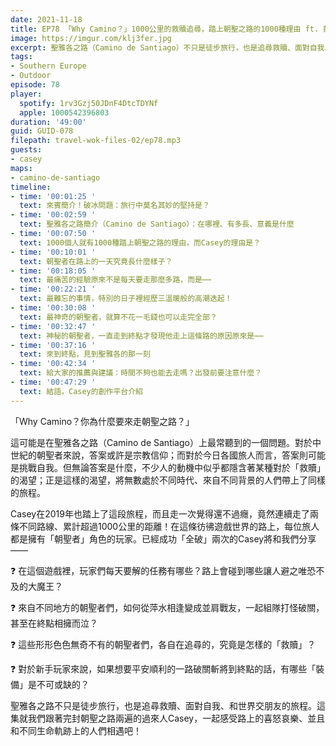 ```yaml
---
date: 2021-11-18
title: EP78 「Why Camino？」1000公里的救贖追尋，踏上朝聖之路的1000種理由 ft. 凱西女孩去旅行 Casey
image: https://imgur.com/klj3fer.jpg
excerpt: 聖雅各之路（Camino de Santiago）不只是徒步旅行，也是追尋救贖、面對自我、和世界交朋友的旅程。路上的朝聖者們究竟在追尋怎樣的救贖？朝聖者的一天長什麼樣子？路上碰到了哪些神奇的人？這集就我們跟著完封朝聖之路兩遍的過來人Casey，一起感受路上的喜怒哀樂、並且和不同生命軌跡上的人們相遇吧！
tags:
- Southern Europe
- Outdoor
episode: 78
player:
  spotify: 1rv3Gzj50JDnF4DtcTDYNf
  apple: 1000542396803
duration: '49:00'
guid: GUID-078
filepath: travel-wok-files-02/ep78.mp3
guests:
- casey
maps:
- camino-de-santiago
timeline:
- time: '00:01:25 '
  text: 來賓簡介！破冰問題：旅行中莫名其妙的堅持是？
- time: '00:02:59 '
  text: 聖雅各之路簡介（Camino de Santiago）：在哪裡、有多長、意義是什麼
- time: '00:07:50 '
  text: 1000個人就有1000種踏上朝聖之路的理由，而Casey的理由是？
- time: '00:10:01 '
  text: 朝聖者在路上的一天究竟長什麼樣子？
- time: '00:18:05 '
  text: 最痛苦的經驗原來不是每天要走那麼多路，而是⋯⋯
- time: '00:22:21 '
  text: 最難忘的事情，特別的日子裡經歷三溫暖般的高潮迭起！
- time: '00:30:08 '
  text: 最神奇的朝聖者，就算不花一毛錢也可以走完全部？
- time: '00:32:47 '
  text: 神秘的朝聖者，一直走到終點才發現他走上這條路的原因原來是⋯⋯
- time: '00:37:16 '
  text: 來到終點，見到聖雅各的那一刻
- time: '00:42:34 '
  text: 給大家的推薦與建議：時間不夠也能去走嗎？出發前要注意什麼？
- time: '00:47:29 '
  text: 結語，Casey的創作平台介紹
---
```


「Why Camino？你為什麼要來走朝聖之路？」

這可能是在聖雅各之路（Camino de Santiago）上最常聽到的一個問題。對於中世紀的朝聖者來說，答案或許是宗教信仰；而對於今日各國旅人而言，答案則可能是挑戰自我。但無論答案是什麼，不少人的動機中似乎都隱含著某種對於「救贖」的渴望；正是這樣的渴望，將無數處於不同時代、來自不同背景的人們帶上了同樣的旅程。

Casey在2019年也踏上了這段旅程，而且走一次覺得還不過癮，竟然連續走了兩條不同路線、累計超過1000公里的距離！在這條彷彿遊戲世界的路上，每位旅人都是擁有「朝聖者」角色的玩家。已經成功「全破」兩次的Casey將和我們分享——

❓ 在這個遊戲裡，玩家們每天要解的任務有哪些？路上會碰到哪些讓人避之唯恐不及的大魔王？

❓ 來自不同地方的朝聖者們，如何從萍水相逢變成並肩戰友，一起組隊打怪破關，甚至在終點相擁而泣？

❓ 這些形形色色無奇不有的朝聖者們，各自在追尋的，究竟是怎樣的「救贖」？

❓ 對於新手玩家來說，如果想要平安順利的一路破關斬將到終點的話，有哪些「裝備」是不可或缺的？

聖雅各之路不只是徒步旅行，也是追尋救贖、面對自我、和世界交朋友的旅程。這集就我們跟著完封朝聖之路兩遍的過來人Casey，一起感受路上的喜怒哀樂、並且和不同生命軌跡上的人們相遇吧！

